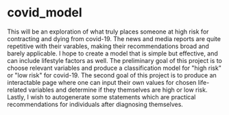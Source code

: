 # covid_model

This will be an exploration of what truly places someone at high risk for contracting and dying from covid-19. The news and media reports are quite repetitive with their varables, making their recommendations broad and barely applicable. I hope to create a model that is simple but effective, and can include lifestyle factors as well.
The preliminary goal of this project is to choose relevant variables and produce a classification model for "high risk" or "low risk" for covid-19.
The second goal of this project is to produce an interactable page where one can input their own values for chosen life-related variables and determine if they themselves are high or low risk.
Lastly, I wish to autogenerate some statements which are practical recommendations for individuals after diagnosing themselves.
